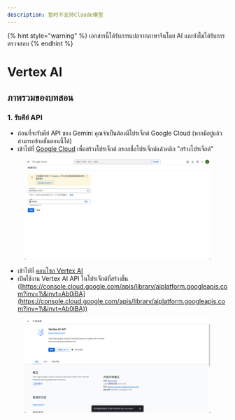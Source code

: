 ```yaml
---
description: 暂时不支持Claude模型
---
```


{% hint style="warning" %}
เอกสารนี้ได้รับการแปลจากภาษาจีนโดย AI และยังไม่ได้รับการตรวจสอบ
{% endhint %}

# Vertex AI

## ภาพรวมของบทสอน

### 1. รับคีย์ API

* ก่อนที่จะรับคีย์ API ของ Gemini คุณจำเป็นต้องมีโปรเจ็กต์ Google Cloud (หากมีอยู่แล้วสามารถข้ามขั้นตอนนี้ได้)
* เข้าไปที่ [Google Cloud](https://console.cloud.google.com/projectcreate) เพื่อสร้างโปรเจ็กต์ กรอกชื่อโปรเจ็กต์แล้วคลิก "สร้างโปรเจ็กต์"

<figure><img src="../../.gitbook/assets/image (1).png" alt=""><figcaption></figcaption></figure>

* เข้าไปที่ [คอนโซล Vertex AI](https://console.cloud.google.com/vertex-ai)
* เปิดใช้งาน Vertex AI API ในโปรเจ็กต์ที่สร้างขึ้น ([https://console.cloud.google.com/apis/library/aiplatform.googleapis.com?inv=1\&invt=Ab0iBA](https://console.cloud.google.com/apis/library/aiplatform.googleapis.com?inv=1\&invt=Ab0iBA))

<figure><img src="../../.gitbook/assets/image (78).png" alt=""><figcaption></figcaption></figure>